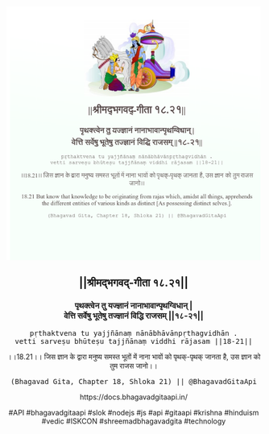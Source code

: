<img src="../../asset/BG_18_21.png"/>
<center><h2>||श्रीमद्‍भगवद्‍-गीता १८.२१||</h2>
<h3>पृथक्त्वेन तु यज्ज्ञानं नानाभावान्पृथग्विधान् |<br/>वेत्ति सर्वेषु भूतेषु तज्ज्ञानं विद्धि राजसम् ||१८-२१||</h3>
<pre>pṛthaktvena tu yajjñānaṃ nānābhāvānpṛthagvidhān .<br/>vetti sarveṣu bhūteṣu tajjñānaṃ viddhi rājasam ||18-21||</pre>
<p>।।18.21।। जिस ज्ञान के द्वारा मनुष्य समस्त भूतों में नाना भावों को पृथक्-पृथक् जानता है, उस ज्ञान को तुम राजस जानो।।</p>
<pre>(Bhagavad Gita, Chapter 18, Shloka 21) || @BhagavadGitaApi</pre><p>https://docs.bhagavadgitaapi.in/</p><p>#API #bhagavadgitaapi #slok #nodejs #js #api #gitaapi #krishna #hinduism #vedic #ISKCON #shreemadbhagavadgita #technology</p></center>
